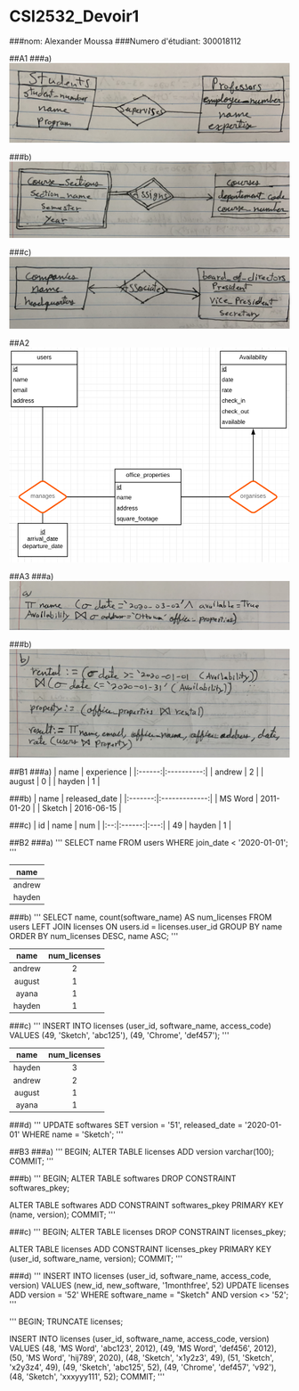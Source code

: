 # CSI2532_Devoir1
###nom: Alexander Moussa
###Numero d'étudiant: 300018112

##A1
###a)
![A1.a)](A1a.jpg)

###b)
![A1.b)](A1b.jpg)

###c)
![A1.c)](A1c.jpg)

##A2
![A2)](A2.png)

##A3
###a)
![A3.a)](A3a.jpg)

###b)
![A3.b)](A3b.jpg)

##B1
###a)
| name   | experience |
|:------:|:----------:|
| andrew | 2          |
| august | 0          |
| hayden | 1          |

###b)
| name    | released_date |
|:-------:|:-------------:|
| MS Word | 2011-01-20    |
| Sketch  | 2016-06-15    |

###c)
| id | name   | num |
|:--:|:------:|:---:|
| 49 | hayden | 1   |

##B2
###a)
'''
SELECT name
FROM users
WHERE join_date < '2020-01-01';
'''

| name   |
|:------:|
| andrew |
| hayden |

###b)
'''
SELECT name, count(software_name) AS num_licenses
FROM users LEFT JOIN licenses ON users.id = licenses.user_id
GROUP BY name
ORDER BY num_licenses DESC, name ASC;
'''

|  name  | num_licenses |
|:------:|:------------:|
| andrew |       2      |
| august |       1      |
|  ayana |       1      |
| hayden |       1      |

###c)
'''
INSERT INTO licenses (user_id, software_name, access_code) VALUES
(49, 'Sketch', 'abc125'),
(49, 'Chrome', 'def457');
'''

|  name  | num_licenses |
|:------:|:------------:|
| hayden |       3      |
| andrew |       2      |
| august |       1      |
|  ayana |       1      |

###d)
'''
UPDATE softwares
SET version = '51', released_date = '2020-01-01'
WHERE name = 'Sketch';
'''

##B3
###a)
'''
BEGIN;
ALTER TABLE licenses
ADD version varchar(100);
COMMIT;
'''

###b)
'''
BEGIN;
ALTER TABLE softwares
DROP CONSTRAINT softwares_pkey;

ALTER TABLE softwares
ADD CONSTRAINT softwares_pkey PRIMARY KEY (name, version);
COMMIT;
'''

###c)
'''
BEGIN;
ALTER TABLE licenses
DROP CONSTRAINT licenses_pkey;

ALTER TABLE licenses
ADD CONSTRAINT licenses_pkey PRIMARY KEY (user_id, software_name, version);
COMMIT;
'''


###d)
'''
INSERT INTO licenses (user_id, software_name, access_code, version) VALUES
(new_id, new_software, '1monthfree', 52)
UPDATE licenses
ADD version = '52'
WHERE software_name = "Sketch" AND version <> '52';
'''






'''
BEGIN;
TRUNCATE licenses;
 
INSERT INTO licenses (user_id, software_name, access_code, version) VALUES
(48, 'MS Word', 'abc123', 2012),
(49, 'MS Word', 'def456', 2012),
(50, 'MS Word', 'hij789', 2020),
(48, 'Sketch', 'x1y2z3', 49),
(51, 'Sketch', 'x2y3z4', 49),
(49, 'Sketch', 'abc125', 52),
(49, 'Chrome', 'def457', 'v92'),
(48, 'Sketch', 'xxxyyy111', 52);
COMMIT;
'''




